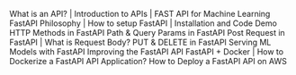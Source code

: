 What is an API? | Introduction to APIs | FAST API for Machine Learning
FastAPI Philosophy | How to setup FastAPI | Installation and Code Demo
HTTP Methods in FastAPI
Path & Query Params in FastAPI
Post Request in FastAPI | What is Request Body?
PUT & DELETE in FastAPI 
Serving ML Models with FastAPI 
Improving the FastAPI API
FastAPI + Docker | How to Dockerize a FastAPI API Application?
How to Deploy a FastAPI API on AWS 
